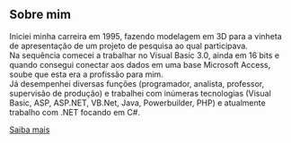 ## Sobre mim
Iniciei minha carreira em 1995, fazendo modelagem em 3D para a vinheta de apresentação de um projeto de pesquisa ao qual participava.</br>
Na sequência comecei a trabalhar no Visual Basic 3.0, ainda em 16 bits e quando consegui conectar aos dados em uma base Microsoft Access, soube que esta era a profissão para mim.</br>
Já desempenhei diversas funções (programador, analista, professor, supervisão de produção) e trabalhei com inúmeras tecnologias (Visual Basic, ASP, ASP.NET, VB.Net, Java, 
Powerbuilder, PHP) e atualmente trabalho com .NET focando em C#.

<a href="https://www.linkedin.com/in/rodrigoantoniodarold/" target="_blank">Saiba mais</a>
